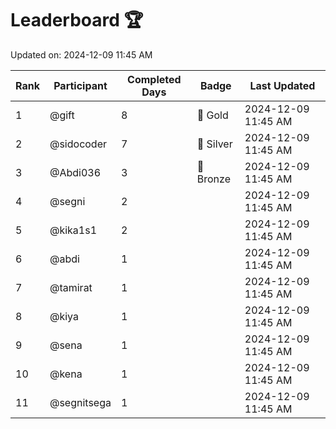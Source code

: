 # Leaderboard 🏆

Updated on: 2024-12-09 11:45 AM

| Rank | Participant       | Completed Days | Badge      | Last Updated         |
|------|-------------------|----------------|------------|----------------------|
| 1    | @gift             | 8              | 🏅 Gold     | 2024-12-09 11:45 AM |
| 2    | @sidocoder        | 7              | 🥈 Silver   | 2024-12-09 11:45 AM |
| 3    | @Abdi036          | 3              | 🥉 Bronze   | 2024-12-09 11:45 AM |
| 4    | @segni            | 2              |            | 2024-12-09 11:45 AM |
| 5    | @kika1s1          | 2              |            | 2024-12-09 11:45 AM |
| 6    | @abdi             | 1              |            | 2024-12-09 11:45 AM |
| 7    | @tamirat          | 1              |            | 2024-12-09 11:45 AM |
| 8    | @kiya             | 1              |            | 2024-12-09 11:45 AM |
| 9    | @sena             | 1              |            | 2024-12-09 11:45 AM |
| 10   | @kena             | 1              |            | 2024-12-09 11:45 AM |
| 11   | @segnitsega       | 1              |            | 2024-12-09 11:45 AM |
